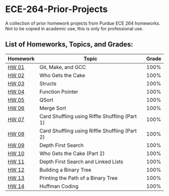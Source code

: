 # ECE-264-Prior-Projects
A collection of prior homework projects from Purdue ECE 264 homeworks. Not to be copied in academic use, this is only for professional use.

## List of Homeworks, Topics, and Grades:


| Homework     | Topic                     | Grade    |
| ------------ | ------------------------- | -------- |
| [HW 01](/HW%2001) | Git, Make, and GCC | 100%|
| [HW 02](/HW02) | Who Gets the Cake | 100%|
| [HW 03](/HW03) | Structs | 100%|
| [HW 04](/HW04) | Function Pointer | 100%|
| [HW 05](/HW05) | QSort | 100%|
| [HW 06](/HW06) | Merge Sort | 100%|
| [HW 07](/HW07) | Card Shuffling using Riffle Shuffling (Part 1) | 100%|
| [HW 08](/HW08) | Card Shuffling using Riffle Shuffling (Part 2) | 100%|
| [HW 09](/HW09) | Depth First Search | 100%|
| [HW 10](/HW10) | Who Gets the Cake (Part 2) | 100%|
| [HW 11](/HW11)| Depth First Search and Linked Lists | 100%|
| [HW 12](/HW12)| Building a Binary Tree | 100%|
| [HW 13](/HW13)| Printing the Path of a Binary Tree | 100%|
| [HW 14](/HW14)| Huffman Coding | 100%|
